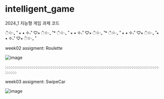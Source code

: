 # intelligent_game
2024_1 지능형 게임 과제 코드

 ੈ✩‧₊ ˚ ∗ • ✧˖˚ ♡∗ ੈ✩‧₊ ˚* ੈ✩‧₊ ˚ ∗ • ✧˖˚ ♡∗ ੈ✩‧₊ ˚* ੈ✩‧₊ ˚ ∗ • ✧˖˚ ♡∗ ੈ✩‧₊ ˚∗ • ✧˖˚ ♡∗ ੈ✩‧₊ ˚

  
week02 assigment: Roulette


![image](https://github.com/rlaalswn222/intelligent_game/assets/89075360/0aa1f097-e1a1-4a96-b3fc-a3f19cfcaafb)


჻჻჻჻჻჻჻჻჻჻჻჻჻჻჻჻჻჻჻჻჻჻჻჻჻჻჻჻჻჻჻჻჻჻჻჻჻჻჻჻჻჻჻჻჻჻჻჻჻჻჻჻჻჻჻჻჻჻჻჻჻჻჻჻჻჻჻჻჻჻჻჻჻჻჻჻჻჻჻჻჻჻჻჻჻჻


week03 assigment: SwipeCar


![image](https://github.com/rlaalswn222/intelligent_game/assets/89075360/020c6ad1-02ed-4dd8-9eff-fa53b70fb4f9)
